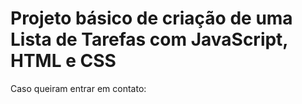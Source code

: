 # Projeto básico de criação de uma Lista de Tarefas com JavaScript, HTML e CSS

Caso queiram entrar em contato:

[Linkedin]: (https://www.linkedin.com/in/caique-stengel/)
[Instagram]: (https://www.instagram.com/caique.stengel/)

